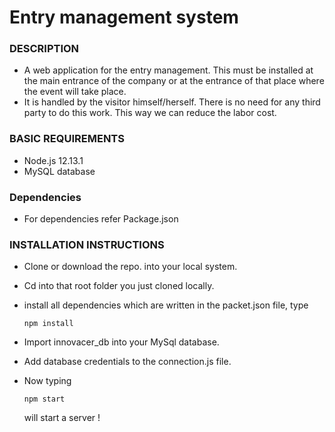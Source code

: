 # Entry management system

### DESCRIPTION

 -    A web application for the entry management. This must be installed at the main entrance of the company or at the entrance       of that place where the event will take place. 
 -    It is handled by the visitor himself/herself. There is no need for any third party to do this work. This way we can      reduce the labor cost.


### BASIC REQUIREMENTS

 - Node.js 12.13.1
 - MySQL database
 
### Dependencies 
 - For dependencies refer Package.json


### INSTALLATION INSTRUCTIONS
-   Clone or download the repo. into your local system.
-   Cd into that root folder you just cloned locally.
-   install all dependencies which are written in the packet.json file, type
    ```
    npm install
    ```
-   Import innovacer_db into your MySql database.
-   Add database credentials to the connection.js file.
-   Now typing
    ```
    npm start
    ```
    will start a server !
    
-   App should now be running on **http://localhost:3000/**
         

### APPLICATION FEATUERES AND DETAILS

-   A new host can register him by clicking the **'Host Registration'** button.
---
-   Visitor can click on the **‘Visitor Check-in’** button and then enter the required details with a passcode which is required at the time of check-out. 
-   Passcode is added for security reasons so that no other person can check-out that visitor in unauthorized manner. 
-   Passcode is stored in **encrypted** form in the database in a secure manner. 
-   An email is sent to the visitor about the passcode so that if he forgets the passcode, he will check it.
---
-   **Visitors can add host email or our system will assign a host which has minimum visitors at that time to that visitor automatically.**
-   An email is sent to the host about the details of that visitor accordingly. 
---
-   For check-out click on the **‘Visitor Check-out’** button and then he has to enter his email ID with the passcode.
-   An email is sent to the visitor about his check-out details.
